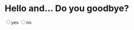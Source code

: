 # Hello and... Do you goodbye?
<label><input type="radio" name="moonside" value="no" selected>yes</label>
<label><input type="radio" name="moonside" value="yes">no</label>
